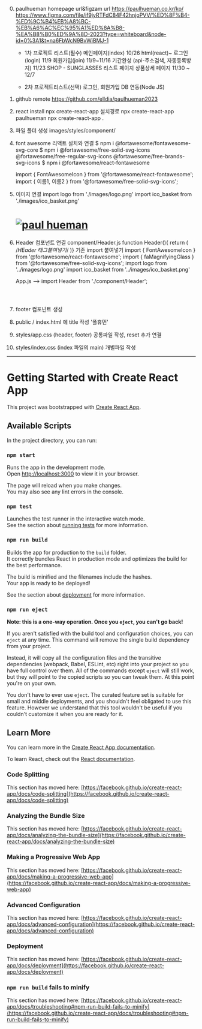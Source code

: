 0. paulhueman homepage url&figzam url
    https://paulhueman.co.kr/ko/
    https://www.figma.com/file/if9jyRTFdC84F42hnjoPVV/%ED%8F%B4-%ED%9C%B4%EB%A8%BC-%EB%A6%AC%EC%95%A1%ED%8A%B8-%EA%B8%B0%ED%9A%8D-2023?type=whiteboard&node-id=0%3A1&t=na6FbWcN9BvWiBMJ-1

    * 1차 프로젝트 리스트(필수)
        메인페이지(index) 10/26 html(react)~
        로그인(login) 11/9 
        회원가입(join) 11/9~11/16 기간완성 (api-주소검색, 자동등록방지) 11/23
        SHOP - SUNGLASSES 리스트 페이지 
        상품상세 페이지 11/30 ~ 12/7 

    * 2차 프로젝트리스트(선택)
        로그인, 회원가입 DB 연동(Node JS)

1. github remote
    https://github.com/elldia/paulhueman2023

2. react install
    npx create-react-app 설치경로
    npx create-react-app paulhueman
    npx create-react-app .

3. 파일 폴더 생성 images/styles/component/

4. font awesome 리액트 설치와 연결
    $ npm i @fortawesome/fontawesome-svg-core
    $ npm i @fortawesome/free-solid-svg-icons @fortawesome/free-regular-svg-icons @fortawesome/free-brands-svg-icons
    $ npm i @fortawesome/react-fontawesome

    import { FontAwesomeIcon } from '@fortawesome/react-fontawesome';
    import { 이름1, 이름2 } from '@fortawesome/free-solid-svg-icons';

    <FontAwesomeIcon icon={이름1} />
    <FontAwesomeIcon icon={이름2} />

5. 이미지 연결
    import logo from './images/logo.png'
    import ico_basket from './images/ico_basket.png'

    <h1><a href="#"><img src={logo} alt="paul hueman" /></a></h1>

6. Header 컴포넌트 연결 component/Header.js
    function Header(){ return ( /*HEader 태그붙여넣기*/ )}
    기존 import 붙여넣기 
    import { FontAwesomeIcon } from '@fortawesome/react-fontawesome';
    import { faMagnifyingGlass  } from '@fortawesome/free-solid-svg-icons';
    import logo from '../images/logo.png'
    import ico_basket from '../images/ico_basket.png'

    App.js --> import Header from './component/Header'; <Header />

7. footer 컴포넌트 생성
8. public / index.html 에 title 작성 '폴휴먼'
9. styles/app.css (header, footer) 공통파일 작성, reset 추가 연결
10. styles/index.css (index 파일의 main) 개별파일 작성

--------------------


# Getting Started with Create React App

This project was bootstrapped with [Create React App](https://github.com/facebook/create-react-app).

## Available Scripts

In the project directory, you can run:

### `npm start`

Runs the app in the development mode.\
Open [http://localhost:3000](http://localhost:3000) to view it in your browser.

The page will reload when you make changes.\
You may also see any lint errors in the console.

### `npm test`

Launches the test runner in the interactive watch mode.\
See the section about [running tests](https://facebook.github.io/create-react-app/docs/running-tests) for more information.

### `npm run build`

Builds the app for production to the `build` folder.\
It correctly bundles React in production mode and optimizes the build for the best performance.

The build is minified and the filenames include the hashes.\
Your app is ready to be deployed!

See the section about [deployment](https://facebook.github.io/create-react-app/docs/deployment) for more information.

### `npm run eject`

**Note: this is a one-way operation. Once you `eject`, you can't go back!**

If you aren't satisfied with the build tool and configuration choices, you can `eject` at any time. This command will remove the single build dependency from your project.

Instead, it will copy all the configuration files and the transitive dependencies (webpack, Babel, ESLint, etc) right into your project so you have full control over them. All of the commands except `eject` will still work, but they will point to the copied scripts so you can tweak them. At this point you're on your own.

You don't have to ever use `eject`. The curated feature set is suitable for small and middle deployments, and you shouldn't feel obligated to use this feature. However we understand that this tool wouldn't be useful if you couldn't customize it when you are ready for it.

## Learn More

You can learn more in the [Create React App documentation](https://facebook.github.io/create-react-app/docs/getting-started).

To learn React, check out the [React documentation](https://reactjs.org/).

### Code Splitting

This section has moved here: [https://facebook.github.io/create-react-app/docs/code-splitting](https://facebook.github.io/create-react-app/docs/code-splitting)

### Analyzing the Bundle Size

This section has moved here: [https://facebook.github.io/create-react-app/docs/analyzing-the-bundle-size](https://facebook.github.io/create-react-app/docs/analyzing-the-bundle-size)

### Making a Progressive Web App

This section has moved here: [https://facebook.github.io/create-react-app/docs/making-a-progressive-web-app](https://facebook.github.io/create-react-app/docs/making-a-progressive-web-app)

### Advanced Configuration

This section has moved here: [https://facebook.github.io/create-react-app/docs/advanced-configuration](https://facebook.github.io/create-react-app/docs/advanced-configuration)

### Deployment

This section has moved here: [https://facebook.github.io/create-react-app/docs/deployment](https://facebook.github.io/create-react-app/docs/deployment)

### `npm run build` fails to minify

This section has moved here: [https://facebook.github.io/create-react-app/docs/troubleshooting#npm-run-build-fails-to-minify](https://facebook.github.io/create-react-app/docs/troubleshooting#npm-run-build-fails-to-minify)
